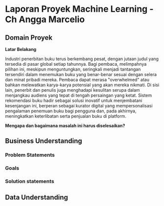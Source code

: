 # Laporan Proyek Machine Learning - Ch Angga Marcelio

## Domain Proyek
**Latar Belakang**

Industri penerbitan buku terus berkembang pesat, dengan jutaan judul yang tersedia di pasar global setiap tahunnya. Bagi pembaca, melimpahnya pilihan ini, meskipun menguntungkan, seringkali menjadi tantangan tersendiri dalam menemukan buku yang benar-benar sesuai dengan selera dan minat pribadi mereka. Pembaca dapat merasa "overwhelmed" atau bahkan melewatkan karya-karya potensial yang akan mereka nikmati. Di sisi lain, penerbit dan penulis juga menghadapi kesulitan serupa dalam menjangkau audiens yang tepat di tengah persaingan yang ketat. Sistem rekomendasi buku hadir sebagai solusi inovatif untuk menjembatani kesenjangan ini, berperan sebagai kurator digital yang mempersonalisasi pengalaman penemuan buku bagi pengguna dan, pada akhirnya, meningkatkan keterlibatan serta penjualan buku di platform.

**Mengapa dan bagaimana masalah ini harus diselesaikan?**

## Business Understanding
### Problem Statements

### Goals

### Solution statements

## Data Understanding

